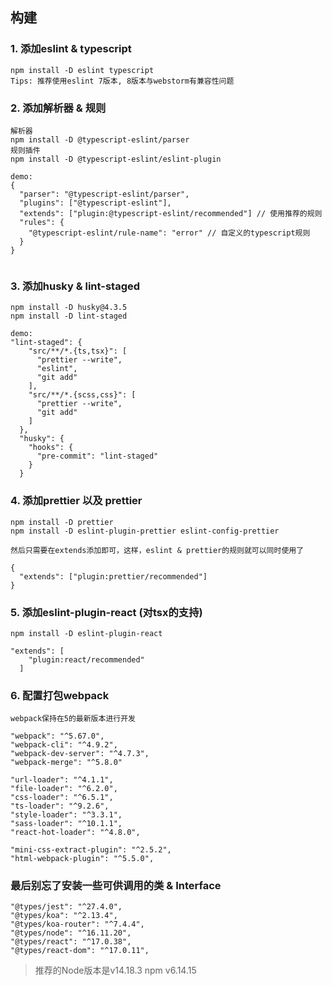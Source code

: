## 构建

### 1. 添加eslint & typescript 

```
npm install -D eslint typescript 
Tips: 推荐使用eslint 7版本, 8版本与webstorm有兼容性问题 
```

### 2. 添加解析器 & 规则  

```
解析器
npm install -D @typescript-eslint/parser 
规则插件
npm install -D @typescript-eslint/eslint-plugin

demo:
{
  "parser": "@typescript-eslint/parser",
  "plugins": ["@typescript-eslint"],
  "extends": ["plugin:@typescript-eslint/recommended"] // 使用推荐的规则
  "rules": {
    "@typescript-eslint/rule-name": "error" // 自定义的typescript规则
  }
}
 
```

### 3. 添加husky & lint-staged 

```
npm install -D husky@4.3.5
npm install -D lint-staged

demo: 
"lint-staged": {
    "src/**/*.{ts,tsx}": [
      "prettier --write",
      "eslint",
      "git add"
    ],
    "src/**/*.{scss,css}": [
      "prettier --write",
      "git add"
    ]
  },
  "husky": {
    "hooks": {
      "pre-commit": "lint-staged"
    }
  }

```

### 4. 添加prettier 以及 prettier

```
npm install -D prettier 
npm install -D eslint-plugin-prettier eslint-config-prettier

然后只需要在extends添加即可，这样，eslint & prettier的规则就可以同时使用了

{
  "extends": ["plugin:prettier/recommended"]
}

```


### 5. 添加eslint-plugin-react (对tsx的支持)
```
npm install -D eslint-plugin-react

"extends": [
    "plugin:react/recommended"
  ]
```


### 6. 配置打包webpack 

```
webpack保持在5的最新版本进行开发

"webpack": "^5.67.0",
"webpack-cli": "^4.9.2",
"webpack-dev-server": "^4.7.3",
"webpack-merge": "^5.8.0"

"url-loader": "^4.1.1",
"file-loader": "^6.2.0",
"css-loader": "^6.5.1",
"ts-loader": "^9.2.6",
"style-loader": "^3.3.1",
"sass-loader": "^10.1.1",
"react-hot-loader": "^4.8.0",

"mini-css-extract-plugin": "^2.5.2",
"html-webpack-plugin": "^5.5.0",

```

### 最后别忘了安装一些可供调用的类 & Interface 

```
"@types/jest": "^27.4.0",
"@types/koa": "^2.13.4",
"@types/koa-router": "^7.4.4",
"@types/node": "^16.11.20",
"@types/react": "^17.0.38",
"@types/react-dom": "^17.0.11",
```

> 推荐的Node版本是v14.18.3  npm v6.14.15

